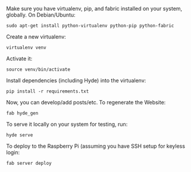 Make sure you have virtualenv, pip, and fabric installed on your system, globally.
On Debian/Ubuntu:

    sudo apt-get install python-virtualenv python-pip python-fabric
    
Create a new virtualenv:

    virtualenv venv
    
Activate it:

    source venv/bin/activate
    
Install dependencies (including Hyde) into the virtualenv:

    pip install -r requirements.txt
    
Now, you can develop/add posts/etc. To regenerate the Website:

    fab hyde_gen
    
To serve it locally on your system for testing, run:

    hyde serve
    
To deploy to the Raspberry Pi (assuming you have SSH setup for keyless login:

    fab server deploy
